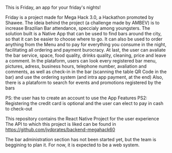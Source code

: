 This is Friday, an app for your friday's nights!

Friday is a project made for Mega Hack 3.0, a Hackathon promoted by Shawee.
The ideia behind the project (a challenge made by AMBEV) is to increase Brazilian Bar attendance, speccialy among youngsters.
The solution built is a Native App that can be used to find bars around the city, so that it can be easier to choose where to go.
It can also be used to order anything from the Menu and to pay for everything you consume in the night, facilitating all ordering and payment burocracy.
At last, the user can avaliate the bar service, space, food quality, drinks quality, cleaning, price and leave a comment.
In the plataform, users can look every registered bar menu, pictures, adress, business hours, telephone number, avaliation and comments, as well as check-in in the bar (scanning the table QR Code in the bar) and use the ordering system (and intra app payment, at the end)
Also, there is a plataform to search for events and promotions registered by the bars

PS: the user has to create an account to use the App Features
PS2: Registering the credit card is optional and the user can elect to pay in cash to check-out

This repository contains the React Native Project for the user experience
The API to which this project is liked can be found in https://github.com/jvdprates/backend-megahack60

The bar administration section has not been started yet, but the team is beggining to plan it. For now, it is expected to be a web system.

